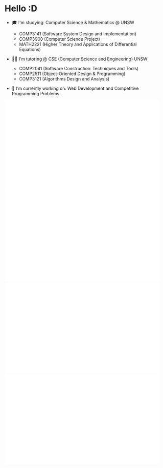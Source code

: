 # Hello :D

- 🎓 I'm studying: Computer Science & Mathematics @ UNSW

  - COMP3141 (Software System Design and Implementation)
  - COMP3900 (Computer Science Project)
  - MATH2221 (Higher Theory and Applications of Differential Equations)
 
- 👨‍🏫 I'm tutoring @ CSE (Computer Science and Engineering) UNSW

  - COMP2041 (Software Construction: Techniques and Tools)
  - COMP2511 (Object-Oriented Design & Programming)
  - COMP3121 (Algorithms Design and Analysis)
  
- 🌱 I’m currently working on: Web Development and Competitive Programming Problems

<!-- - 😄 Learn about me at: [Profile Page](https://jeremyle56.github.io/profile-page/)  -->

<!--- Credits to: https://github.com/jstrieb/github-stats -->
![](https://raw.githubusercontent.com/jeremyle56/github-stats/master/generated/overview.svg#gh-dark-mode-only)
![](https://raw.githubusercontent.com/jeremyle56/github-stats/master/generated/overview.svg#gh-light-mode-only)
![](https://raw.githubusercontent.com/jeremyle56/github-stats/master/generated/languages.svg#gh-dark-mode-only)
![](https://raw.githubusercontent.com/jeremyle56/github-stats/master/generated/languages.svg#gh-light-mode-only)
